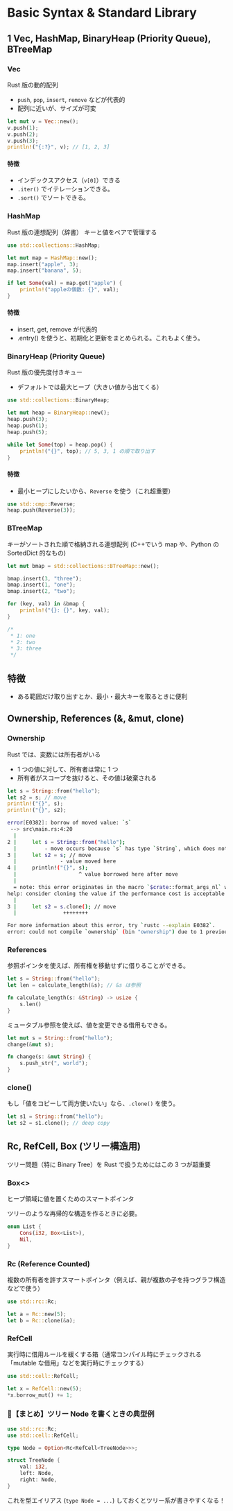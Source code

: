 # Basic Syntax & Standard Library

## 1 Vec, HashMap, BinaryHeap (Priority Queue), BTreeMap

### Vec

Rust 版の動的配列

- `push`, `pop`, `insert`, `remove` などが代表的
- 配列に近いが、サイズが可変

```rs
let mut v = Vec::new();
v.push(1);
v.push(2);
v.push(3);
println!("{:?}", v); // [1, 2, 3]
```

#### 特徴

- インデックスアクセス（`v[0]`）できる
- `.iter()` でイテレーションできる。
- `.sort()` でソートできる。

### HashMap

Rust 版の連想配列（辞書）
キーと値をペアで管理する

```rs
use std::collections::HashMap;

let mut map = HashMap::new();
map.insert("apple", 3);
map.insert("banana", 5);

if let Some(val) = map.get("apple") {
    println!("appleの個数: {}", val);
}
```

#### 特徴

- insert, get, remove が代表的
- .entry() を使うと、初期化と更新をまとめられる。これもよく使う。

### BinaryHeap (Priority Queue)

Rust 版の優先度付きキュー

- デフォルトでは最大ヒープ（大きい値から出てくる）

```rs
use std::collections::BinaryHeap;

let mut heap = BinaryHeap::new();
heap.push(3);
heap.push(1);
heap.push(5);

while let Some(top) = heap.pop() {
    println!("{}", top); // 5, 3, 1 の順で取り出す
}
```

#### 特徴

- 最小ヒープにしたいから、`Reverse` を使う（これ超重要）

```rs
use std::cmp::Reverse;
heap.push(Reverse(3));
```

### BTreeMap

キーがソートされた順で格納される連想配列
(C++でいう map や、Python の SortedDict 的なもの)

```rs
let mut bmap = std::collections::BTreeMap::new();

bmap.insert(3, "three");
bmap.insert(1, "one");
bmap.insert(2, "two");

for (key, val) in &bmap {
    println!("{}: {}", key, val);
}

/*
 * 1: one
 * 2: two
 * 3: three
 */
```

## 特徴

- ある範囲だけ取り出すとか、最小・最大キーを取るときに便利

## Ownership, References (&, &mut, clone)

### Ownership

Rust では、変数には所有者がいる

- 1 つの値に対して、所有者は常に 1 つ
- 所有者がスコープを抜けると、その値は破棄される

```rs
let s = String::from("hello");
let s2 = s; // move
println!("{}", s);
println!("{}", s2);
```

```sh
error[E0382]: borrow of moved value: `s`
 --> src\main.rs:4:20
  |
2 |     let s = String::from("hello");
  |         - move occurs because `s` has type `String`, which does not implement the `Copy` trait
3 |     let s2 = s; // move
  |              - value moved here
4 |     println!("{}", s);
  |                    ^ value borrowed here after move
  |
  = note: this error originates in the macro `$crate::format_args_nl` which comes from the expansion of the macro `println` (in Nightly builds, run with -Z macro-backtrace for more info)
help: consider cloning the value if the performance cost is acceptable
  |
3 |     let s2 = s.clone(); // move
  |               ++++++++

For more information about this error, try `rustc --explain E0382`.
error: could not compile `ownership` (bin "ownership") due to 1 previous error
```

### References

参照ポインタを使えば、所有権を移動せずに借りることができる。

```rs
let s = String::from("hello");
let len = calculate_length(&s); // &s は参照

fn calculate_length(s: &String) -> usize {
    s.len()
}
```

ミュータブル参照を使えば、値を変更できる借用もできる。

```rs
let mut s = String::from("hello");
change(&mut s);

fn change(s: &mut String) {
    s.push_str(", world");
}
```

### clone()

もし「値をコピーして両方使いたい」なら、`.clone()` を使う。

```rs
let s1 = String::from("hello");
let s2 = s1.clone(); // deep copy
```

## Rc, RefCell, Box (ツリー構造用)

ツリー問題（特に Binary Tree）を Rust で扱うためにはこの 3 つが超重要

### Box<>

ヒープ領域に値を置くためのスマートポインタ

ツリーのような再帰的な構造を作るときに必要。

```rs
enum List {
    Cons(i32, Box<List>),
    Nil,
}
```

### Rc<T> (Reference Counted)

複数の所有者を許すスマートポインタ（例えば、親が複数の子を持つグラフ構造などで使う）

```rs
use std::rc::Rc;

let a = Rc::new(5);
let b = Rc::clone(&a);
```

### RefCell<T>

実行時に借用ルールを緩くする箱（通常コンパイル時にチェックされる「mutable な借用」などを実行時にチェックする）

```rs
use std::cell::RefCell;

let x = RefCell::new(5);
*x.borrow_mut() += 1;
```

### 🌟【まとめ】ツリー Node を書くときの典型例

```rs
use std::rc::Rc;
use std::cell::RefCell;

type Node = Option<Rc<RefCell<TreeNode>>>;

struct TreeNode {
    val: i32,
    left: Node,
    right: Node,
}
```

これを型エイリアス (`type Node = ...`) しておくとツリー系が書きやすくなる！

